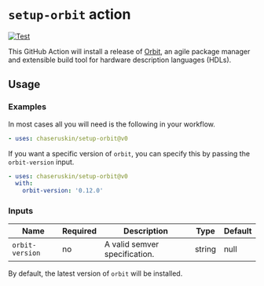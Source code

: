 # `setup-orbit` action

[![Test](https://github.com/chaseruskin/setup-orbit/actions/workflows/test.yml/badge.svg?branch=trunk)](https://github.com/chaseruskin/setup-orbit/actions/workflows/test.yml)

This GitHub Action will install a release of [Orbit](https://github.com/chaseruskin/orbit), an agile package manager and extensible build tool for hardware description languages (HDLs).

## Usage

### Examples

In most cases all you will need is the following in your workflow.

```yaml
- uses: chaseruskin/setup-orbit@v0
```

If you want a specific version of `orbit`, you can specify this by passing the
`orbit-version` input.

```yaml
- uses: chaseruskin/setup-orbit@v0
  with:
    orbit-version: '0.12.0'
```

### Inputs

| Name           | Required | Description                                  | Type   | Default               |
| -------------- | -------- | -------------------------------------------- | ------ | --------------------- |
| `orbit-version`| no       | A valid semver specification.                | string | null                  |

By default, the latest version of `orbit` will be installed.